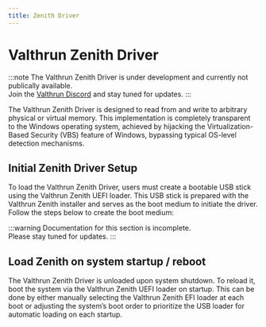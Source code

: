 ```yaml
---
title: Zenith Driver
---
```


# Valthrun Zenith Driver

:::note
The Valthrun Zenith Driver is under development and currently not publically available.  
Join the [Valthrun Discord](/general/discord) and stay tuned for updates.
:::

The Valthrun Zenith Driver is designed to read from and write to arbitrary physical or virtual memory. This implementation is completely transparent to the Windows operating system, achieved by hijacking the Virtualization-Based Security (VBS) feature of Windows, bypassing typical OS-level detection mechanisms.

## Initial Zenith Driver Setup

To load the Valthrun Zenith Driver, users must create a bootable USB stick using the Valthrun Zenith UEFI loader. This USB stick is prepared with the Valthrun Zenith installer and serves as the boot medium to initiate the driver. Follow the steps below to create the boot medium:

:::warning
Documentation for this section is incomplete.  
Please stay tuned for updates.
:::

## Load Zenith on system startup / reboot

The Valthrun Zenith Driver is unloaded upon system shutdown. To reload it, boot the system via the Valthrun Zenith UEFI loader on startup. This can be done by either manually selecting the Valthrun Zenith EFI loader at each boot or adjusting the system’s boot order to prioritize the USB loader for automatic loading on each startup.
